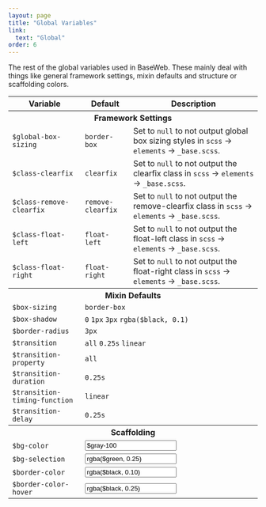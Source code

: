 ```yaml
---
layout: page
title: "Global Variables"
link:
  text: "Global"
order: 6
---
```


The rest of the global variables used in BaseWeb. These mainly deal with things like general framework settings, mixin defaults and structure or scaffolding colors.

<table class="table table-docs">
  <tr>
    <th>Variable</th>
    <th>Default</th>
    <th>Description</th>
  </tr>

  <tr>
    <th colspan="3">Framework Settings</th>
  </tr>
  <tr>
    <td><code>$global-box-sizing</code></td>
    <td><code>border-box</code></td>
    <td>Set to <code>null</code> to not output global box sizing styles in <code>scss</code > &rarr; <code>elements</code> &rarr; <code>_base.scss</code>.</td>
  </tr>
  <tr>
    <td><code>$class-clearfix</code></td>
    <td><code>clearfix</code></td>
    <td>Set to <code>null</code> to not output the clearfix class in <code>scss</code > &rarr; <code>elements</code> &rarr; <code>_base.scss</code>.</td>
  </tr>
  <tr>
    <td><code>$class-remove-clearfix</code></td>
    <td><code>remove-clearfix</code></td>
    <td>Set to <code>null</code> to not output the remove-clearfix class in <code>scss</code > &rarr; <code>elements</code> &rarr; <code>_base.scss</code>.</td>
  </tr>
  <tr>
    <td><code>$class-float-left</code></td>
    <td><code>float-left</code></td>
    <td>Set to <code>null</code> to not output the float-left class in <code>scss</code > &rarr; <code>elements</code> &rarr; <code>_base.scss</code>.</td>
  </tr>
  <tr>
    <td><code>$class-float-right</code></td>
    <td><code>float-right</code></td>
    <td>Set to <code>null</code> to not output the float-right class in <code>scss</code > &rarr; <code>elements</code> &rarr; <code>_base.scss</code>.</td>
  </tr>

  <tr>
    <th colspan="3">Mixin Defaults</th>
  </tr>
  <tr>
    <td><code>$box-sizing</code></td>
    <td colspan="2"><code>border-box</code></td>
  </tr>
  <tr>
    <td><code>$box-shadow</code></td>
    <td colspan="2"><code>0</code> <code>1px</code> <code>3px</code> <code>rgba($black, 0.1)</code></td>
  </tr>
  <tr>
    <td><code>$border-radius</code></td>
    <td colspan="2"><code>3px</code></td>
  </tr>

  <tr>
    <td><code>$transition</code></td>
    <td colspan="2"><code>all</code> <code>0.25s</code> <code>linear</code></td>
  </tr>
  <tr>
    <td><code>$transition-property</code></td>
    <td colspan="2"><code>all</code></td>
  </tr>
  <tr>
    <td><code>$transition-duration</code></td>
    <td colspan="2"><code>0.25s</code></td>
  </tr>
  <tr>
    <td><code>$transition-timing-function</code></td>
    <td colspan="2"><code>linear</code></td>
  </tr>
  <tr>
    <td><code>$transition-delay</code></td>
    <td colspan="2"><code>0.25s</code></td>
  </tr>

  <tr>
    <th colspan="3">Scaffolding</th>
  </tr>
  <tr>
    <td><code>$bg-color</code></td>
    <td colspan="2">
      <div class="swatch-wrap">
        <span class="swatch bg-bg-color"></span>
        <input type="text" class="input swatch-value" onclick="this.select()" value="$gray-100" readonly="">
      </div>
    </td>
  </tr>
  <tr>
    <td><code>$bg-selection</code></td>
    <td colspan="2">
      <div class="swatch-wrap">
        <span class="swatch bg-bg-selection"></span>
        <input type="text" class="input swatch-value" onclick="this.select()" value="rgba($green, 0.25)" readonly="">
      </div>
    </td>
  </tr>
  <tr>
    <td><code>$border-color</code></td>
    <td colspan="2">
      <div class="swatch-wrap">
        <span class="swatch bg-border-color"></span>
        <input type="text" class="input swatch-value" onclick="this.select()" value="rgba($black, 0.10)" readonly="">
      </div>
    </td>
  </tr>
  <tr>
    <td><code>$border-color-hover</code></td>
    <td colspan="2">
      <div class="swatch-wrap">
        <span class="swatch bg-border-color-hover"></span>
        <input type="text" class="input swatch-value" onclick="this.select()" value="rgba($black, 0.25)" readonly="">
      </div>
    </td>
  </tr>
</table>
